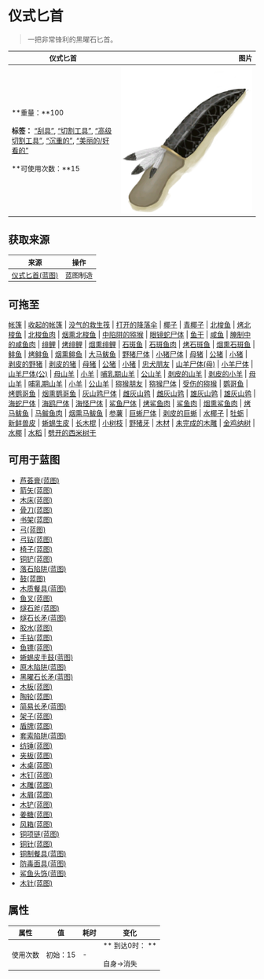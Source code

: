 # 仪式匕首  
> 一把非常锋利的黑曜石匕首。  
  
  仪式匕首  |   图片   
 ----  |  ----:   
 **重量：**100<br><br>**标签：**	[“刮具”](tag_Scraper.md), [“切割工具”](tag_Cutter.md), [“高级切割工具”](tag_CutterAdv.md), [“沉重的”](tag_Heavy.md), [“美丽的/好看的”](tag_Pretty.md)<br><br>**可使用次数：**15  |  <img decoding="async" src="Sprite/Ceremonial Dagger.png" href="a.md" style="max-width:300px;max-height:300px;">   
  
## 获取来源  
来源  |  操作  
----  |  ----  
[仪式匕首(蓝图)](Bp_CeremonialDagger.md)  |  蓝图制造  
## 可拖至  
[帐篷](TentDeployed.md) | [收起的帐篷](TentPacked.md) | [没气的救生筏](LifeRaftDeflated.md) | [打开的降落伞](ParachuteDeployed.md) | [椰子](Coconut.md) | [青椰子](CoconutHusked.md) | [北梭鱼](Bonefish.md) | [烤北梭鱼](BonefishCooked.md) | [北梭鱼肉](BonefishMeat.md) | [烟熏北梭鱼](BonefishSmoked.md) | [中陷阱的猕猴](CageTrapMacaque.md) | [眼镜蛇尸体](CobraDead.md) | [鱼干](FishDried.md) | [咸鱼](FishSalted.md) | [腌制中的咸鱼肉](FishSaltedDrying.md) | [绯鲤](Goatfish.md) | [烤绯鲤](GoatfishCooked.md) | [烟熏绯鲤](GoatfishSmoked.md) | [石斑鱼](Grouper.md) | [石斑鱼肉](GrouperMeat.md) | [烤石斑鱼](GrouperMeatCooked.md) | [烟熏石斑鱼](GrouperMeatSmoked.md) | [鲱鱼](Herring.md) | [烤鲱鱼](HerringCooked.md) | [烟熏鲱鱼](HerringSmoked.md) | [大马鲅鱼](KingThreadfin.md) | [野猪尸体](BoarCarcass.md) | [小猪尸体](BoarCarcassPiglet.md) | [母猪](BoarEnclosureFemale.md) | [公猪](BoarEnclosureMale.md) | [小猪](BoarEnclosurePiglet.md) | [剥皮的野猪](BoarSkinned.md) | [剥皮的猪](BoarSkinnedPiglet.md) | [母猪](BoarTiedFemale.md) | [公猪](BoarTiedMale.md) | [小猪](BoarTiedPiglet.md) | [忠犬朋友](DogFriend.md) | [山羊尸体(母)](GoatCarcassFemale.md) | [小羊尸体](GoatCarcassKid.md) | [山羊尸体(公)](GoatCarcassMale.md) | [母山羊](GoatEnclosureFemale.md) | [小羊](GoatEnclosureKid.md) | [哺乳期山羊](GoatEnclosureLactating.md) | [公山羊](GoatEnclosureMale.md) | [剥皮的山羊](GoatSkinned.md) | [剥皮的小羊](GoatSkinnedKid.md) | [母山羊](GoatTiedFemale.md) | [哺乳期山羊](GoatTiedFemaleLactating.md) | [小羊](GoatTiedKid.md) | [公山羊](GoatTiedMale.md) | [猕猴朋友](MacaqueFriend.md) | [猕猴尸体](MacaqueCarcass.md) | [受伤的猕猴](MacaqueWounded.md) | [鹦哥鱼](ParrotFish.md) | [烤鹦哥鱼](ParrotFishCooked.md) | [烟熏鹦哥鱼](ParrotFishSmoked.md) | [灰山鹑尸体](PartridgeDead.md) | [雌灰山鹑](PartridgeFemaleEnclosure.md) | [雌灰山鹑](PartridgeFemaleLive.md) | [雄灰山鹑](PartridgeMaleEnclosure.md) | [雄灰山鹑](PartridgeMaleLive.md) | [海蛇尸体](SeaKraitDead.md) | [海鸥尸体](SeagullDead.md) | [海怪尸体](SeahoundCarcass.md) | [鲨鱼尸体](SharkCarcass.md) | [烤鲨鱼肉](SharkCooked.md) | [鲨鱼肉](SharkMeat.md) | [烟熏鲨鱼肉](SharkSmoked.md) | [烤马鲅鱼](ThreadfinCooked.md) | [马鲅鱼肉](ThreadfinMeat.md) | [烟熏马鲅鱼](ThreadfinSmoked.md) | [参薯](Yam.md) | [巨蜥尸体](MonitorCarcass.md) | [剥皮的巨蜥](MonitorSkinned.md) | [水椰子](NipaFruit.md) | [牡蛎](Oyster.md) | [新鲜兽皮](SkinFresh.md) | [蜥蜴生皮](SkinFreshReptile.md) | [长木棍](StickLong.md) | [小树枝](Sticks.md) | [野猪牙](Tusk.md) | [木材](Wood.md) | [未完成的木雕](WoodCarving_Unfinished.md) | [金鸡纳树](CinchonaTree.md) | [水椰](NipaPalm.md) | [水稻](RicePlant.md) | [劈开的西米树干](SagoSplitLog.md)  
## 可用于蓝图  
- [芦荟膏(蓝图)](Bp_AloeGel.md)  
- [箭矢(蓝图)](Bp_Arrow.md)  
- [木床(蓝图)](Bp_BedWooden.md)  
- [骨刀(蓝图)](Bp_BoneKnife.md)  
- [书架(蓝图)](Bp_Bookshelf.md)  
- [弓(蓝图)](Bp_Bow.md)  
- [弓钻(蓝图)](Bp_BowDrill.md)  
- [椅子(蓝图)](Bp_Chair.md)  
- [铜铲(蓝图)](Bp_CopperShovel.md)  
- [落石陷阱(蓝图)](Bp_DeadfallTrap.md)  
- [鼓(蓝图)](Bp_Drum.md)  
- [木质餐具(蓝图)](Bp_EatingUtensilsWooden.md)  
- [鱼叉(蓝图)](Bp_FishingSpear.md)  
- [燧石斧(蓝图)](Bp_FlintAxe.md)  
- [燧石长矛(蓝图)](Bp_FlintSpear.md)  
- [胶水(蓝图)](Bp_Glue.md)  
- [手钻(蓝图)](Bp_HandDrill.md)  
- [鱼镖(蓝图)](Bp_Harpoon.md)  
- [蜥蜴皮手鼓(蓝图)](Bp_LizardDrum.md)  
- [原木陷阱(蓝图)](Bp_LogTrap.md)  
- [黑曜石长矛(蓝图)](Bp_ObsidianSpear.md)  
- [木板(蓝图)](Bp_Planks.md)  
- [陶轮(蓝图)](Bp_PotteryWheel.md)  
- [简易长矛(蓝图)](Bp_RusticSpear.md)  
- [架子(蓝图)](Bp_Shelf.md)  
- [盾牌(蓝图)](Bp_Shield.md)  
- [套索陷阱(蓝图)](Bp_SnareTrap.md)  
- [纺锤(蓝图)](Bp_Spindle.md)  
- [夹板(蓝图)](Bp_Splint.md)  
- [木桌(蓝图)](Bp_Table.md)  
- [木钉(蓝图)](Bp_Treenails.md)  
- [木雕(蓝图)](Bp_WoodCarvings.md)  
- [木屑(蓝图)](Bp_WoodShavings.md)  
- [木铲(蓝图)](Bp_WoodenShovel.md)  
- [姜糖(蓝图)](Bp_CandiedGinger.md)  
- [风箱(蓝图)](Bp_Bellows.md)  
- [铜项链(蓝图)](Bp_CopperNecklace.md)  
- [铜针(蓝图)](Bp_CopperNeedles.md)  
- [铜制餐具(蓝图)](Bp_EatingUtensilsCopper.md)  
- [防毒面具(蓝图)](Bp_GasMask.md)  
- [鲨鱼头饰(蓝图)](Bp_SharkHeadpiece.md)  
- [木针(蓝图)](Bp_WoodenNeedles.md)  
  
  
## 属性   
属性  |  值  |  耗时  |  变化  
----  |  ----  |  ----  |  ----  
使用次数  |  初始：15  |  -  |  ** 到达0时： **<br><br>自身→消失  


<script>document.title="仪式匕首 - 卡牌生存百科 Card Survival Wiki";</script>